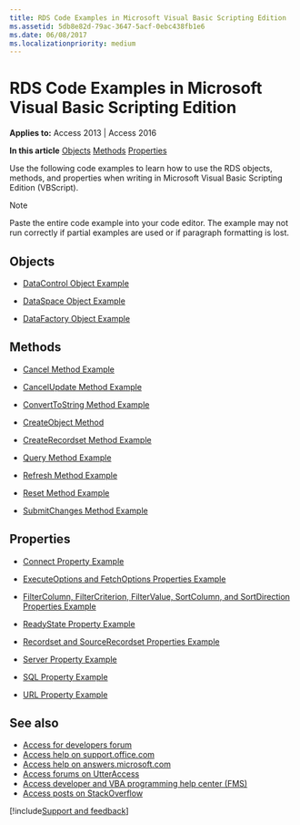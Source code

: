 ```yaml
---
title: RDS Code Examples in Microsoft Visual Basic Scripting Edition
ms.assetid: 5db8e82d-79ac-3647-5acf-0ebc438fb1e6
ms.date: 06/08/2017
ms.localizationpriority: medium
---
```



# RDS Code Examples in Microsoft Visual Basic Scripting Edition

  

**Applies to:** Access 2013 | Access 2016

 **In this article**
[Objects](#sectionSection0)
[Methods](#sectionSection1)
[Properties](#sectionSection2)


Use the following code examples to learn how to use the RDS objects, methods, and properties when writing in Microsoft Visual Basic Scripting Edition (VBScript).

> [!NOTE] 
> Paste the entire code example into your code editor. The example may not run correctly if partial examples are used or if paragraph formatting is lost.


## Objects
<a name="sectionSection0"> </a>


- [DataControl Object Example](datacontrol-object-example-vbscript.md)
    
- [DataSpace Object Example](dataspace-object-and-createobject-method-example-vbscript.md)
    
- [DataFactory Object Example](datafactory-object-query-method-and-createobject-method-example-vbscript.md)
    

## Methods
<a name="sectionSection1"> </a>


- [Cancel Method Example](cancel-method-example-vbscript.md)
    
- [CancelUpdate Method Example](cancelupdate-method-example-vbscript.md)
    
- [ConvertToString Method Example](converttostring-method-example-vbscript.md)
    
- [CreateObject Method](dataspace-object-and-createobject-method-example-vbscript.md)
    
- [CreateRecordset Method Example](createrecordset-method-example-vbscript.md)
    
- [Query Method Example](datafactory-object-query-method-and-createobject-method-example-vbscript.md)
    
- [Refresh Method Example](refresh-method-example-vbscript.md)
    
- [Reset Method Example](filtercolumn-filtercriterion-filtervalue-sortcolumn-and-sortdirection-properties.md)
    
- [SubmitChanges Method Example](submitchanges-method-example-vbscript.md)
    

## Properties
<a name="sectionSection2"> </a>


- [Connect Property Example](connect-property-example-vbscript.md)
    
- [ExecuteOptions and FetchOptions Properties Example](executeoptions-and-fetchoptions-properties-example-vbscript.md)
    
- [FilterColumn, FilterCriterion, FilterValue, SortColumn, and SortDirection Properties Example](filtercolumn-filtercriterion-filtervalue-sortcolumn-and-sortdirection-properties.md)
    
- [ReadyState Property Example](readystate-property-example-vbscript.md)
    
- [Recordset and SourceRecordset Properties Example](recordset-and-sourcerecordset-properties-example-vbscript.md)
    
- [Server Property Example](server-property-example-vbscript.md)
    
- [SQL Property Example](sql-property-example-vbscript.md)
    
- [URL Property Example](url-property-example-vbscript.md)
    
## See also

- [Access for developers forum](https://social.msdn.microsoft.com/Forums/office/home?forum=accessdev)
- [Access help on support.office.com](https://support.office.com/search/results?query=Access)
- [Access help on answers.microsoft.com](https://answers.microsoft.com/)
- [Access forums on UtterAccess](https://www.utteraccess.com/forum/index.php?act=idx)
- [Access developer and VBA programming help center (FMS)](https://www.fmsinc.com/MicrosoftAccess/developer/)
- [Access posts on StackOverflow](https://stackoverflow.com/questions/tagged/ms-access)

[!include[Support and feedback](~/includes/feedback-boilerplate.md)]